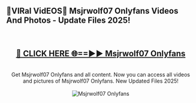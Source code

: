 <h2>🔴VIRal VidEOS🔴 Msjrwolf07 Onlyfans Videos And Photos - Update Files 2025!</h2>
<br>
<div align="center">
<h2><a href="https://virallinks.top/odZfE0" rel="nofollow">🔴 CLICK HERE 🌐==►► Msjrwolf07 Onlyfans</a></h2>
<br>
Get Msjrwolf07 Onlyfans and all content. Now you can access all videos and pictures of Msjrwolf07 Onlyfans. New Updated Files 2025!
<br>
<br>
<a href="https://virallinks.top/odZfE0" rel="nofollow" data-target="animated-image.originalLink"><img src="https://i.imgur.com/dJHk4Zq.gif)" alt="Msjrwolf07 Onlyfans" style="max-width: 100%; display: inline-block;" data-target="animated-image.originalImage"></a>
</div>
<br>
